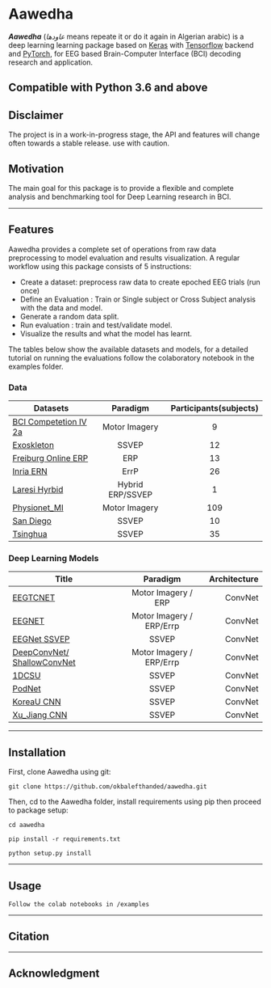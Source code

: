 # Aawedha

***Aawedha*** (*عاودها* means repeate it or do it again in Algerian arabic) is a deep learning learning package based on [Keras](https://www.tensorflow.org/guide/keras/overview) with [Tensorflow](https://www.tensorflow.org/guide) backend and [PyTorch](https://pytorch.org), for EEG based Brain-Computer Interface (BCI) decoding research and application.

Compatible with **Python 3.6 and above**
---
## Disclaimer

The project is in a work-in-progress stage, the API and features will change often towards a stable release. use with caution.


## Motivation

The main goal for this package is to provide a flexible and complete analysis and benchmarking tool for Deep Learning research in BCI. 

---

## Features
Aawedha provides a complete set of operations from raw data preprocessing to model evaluation and results visualization. A regular workflow using this package consists of 5 instructions:
- Create a dataset: preprocess raw data to create epoched EEG trials (run once)
- Define an Evaluation : Train or Single subject or Cross Subject analysis with the data and model.
- Generate a random data split.
- Run evaluation : train and test/validate model.
- Visualize the results and what the model has learnt.

The tables below show the available datasets and models, for a detailed tutorial on running the evaluations follow the colaboratory notebook in the examples folder. 
### Data

|   Datasets               | Paradigm      | Participants(subjects)  | 
| -------------            |:-------------:| :-----:|
| [BCI Competetion IV 2a](http://www.bbci.de/competition/iv/)    | Motor Imagery | 9      | 
| [Exoskleton](https://github.com/sylvchev/dataset-ssvep-exoskeleton)               | SSVEP         | 12     |      
| [Freiburg Online ERP](https://zenodo.org/record/192684)            | ERP     |     13 | 
| [Inria ERN](https://www.kaggle.com/c/inria-bci-challenge)            | ErrP      |   26     |
| [Laresi Hyrbid]()            | Hybrid ERP/SSVEP      |    1    |
| [Physionet_MI](https://physionet.org/content/eegmmidb/1.0.0/)            | Motor Imagery      |    109    |
| [San Diego](ftp://sccn.ucsd.edu/pub/cca_ssvep)            | SSVEP      |   10     |
| [Tsinghua](http://bci.med.tsinghua.edu.cn/download.html)            | SSVEP     |   35     |       

### Deep Learning Models

|   Title       | Paradigm      | Architecture  |
| ------------- |:-------------:| -----:|
| [EEGTCNET](https://github.com/iis-eth-zurich/eeg-tcnet)       | Motor Imagery / ERP | ConvNet |
| [EEGNET](https://github.com/vlawhern/arl-eegmodels)       | Motor Imagery / ERP/Errp | ConvNet |
| [EEGNet SSVEP](https://github.com/vlawhern/arl-eegmodels)  | SSVEP         |   ConvNet |
| [DeepConvNet/ ShallowConvNet](https://github.com/TNTLFreiburg/braindecode) | Motor Imagery / ERP/Errp      |    ConvNet |
| [1DCSU](https://arxiv.org/abs/1805.04157)       | SSVEP | ConvNet |
| [PodNet](http://dro.dur.ac.uk/27626/)      | SSVEP | ConvNet |
| [KoreaU CNN](https://journals.plos.org/plosone/article?id=10.1371/journal.pone.0172578)       | SSVEP | ConvNet |
| [Xu_Jiang CNN](https://ieeexplore.ieee.org/document/8708243)       | SSVEP | ConvNet |
---

## Installation

First, clone Aawedha using git:
```
git clone https://github.com/okbalefthanded/aawedha.git
```
Then, cd to the Aawedha folder, install requirements using pip then proceed to package setup:
```
cd aawedha

pip install -r requirements.txt

python setup.py install
```

---

## Usage
```
Follow the colab notebooks in /examples
```
---

## Citation

---

## Acknowledgment 

